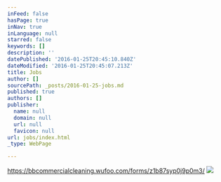```yaml
---
inFeed: false
hasPage: true
inNav: true
inLanguage: null
starred: false
keywords: []
description: ''
datePublished: '2016-01-25T20:45:10.840Z'
dateModified: '2016-01-25T20:45:07.213Z'
title: Jobs
author: []
sourcePath: _posts/2016-01-25-jobs.md
published: true
authors: []
publisher:
  name: null
  domain: null
  url: null
  favicon: null
url: jobs/index.html
_type: WebPage

---
```

https://bbcommercialcleaning.wufoo.com/forms/z1b87syp0j9p0m3/
![](https://s3-us-west-2.amazonaws.com/the-grid-img/p/60889b7c9627e7d4af8d9f72109517a159351d40.jpg)
